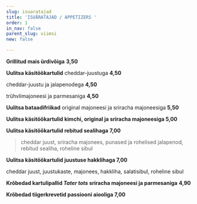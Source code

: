 ```yaml
---
slug: isuaratajad
title: 'ISUÄRATAJAD / APPETIZERS '
order: 1
in_nav: false
parent_slug: viimsi
new: false

---
```

**Grillitud mais ürdivõiga**  **3,50**

> <span class="vege"></span><span class="vegan">          

**Uulitsa käsitöökartulid** cheddar-juustuga **4,50**

cheddar-juustu ja jalapenodega  **4,50** <span class="spicy"></span> 

trühvlimajoneesi ja parmesaniga **4,50** 

**Uulitsa bataadifriikad** original majoneesi ja sriracha majoneesiga **5,50** 

**Uulitsa käsitöökartulid kimchi, original ja sriracha majoneesiga  5,00** 

<span class="spicy"></span>

**Uulitsa käsitöökartulid rebitud sealihaga**  **7,00**

<div class="ellipsis"></div>

> cheddar juust, sriracha majonees, punased ja rohelised jalapenod, rebitud sealiha, roheline sibul

<span class="spicy"></span>

**Uulitsa käsitöökartulid juustuse hakklihaga 7,00**

cheddar juust, juustukaste, majonees, hakkliha, salatisibul, roheline sibul 

**Krõbedad kartulipallid _Tater tots_ sriracha majoneesi ja parmesaniga** **4,90** 

**Krõbedad tiigerkrevetid passiooni aiooliga 7,00** 